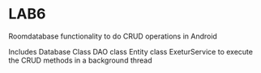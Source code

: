 # LAB6

Roomdatabase functionality to do CRUD operations in Android

Includes
Database Class
DAO class
Entity class
ExeturService to execute the CRUD methods in a background thread
